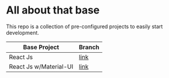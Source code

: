 # All about that base

This repo is a collection of pre-configured projects to easily start development.

| Base Project           | Branch                                                                                    |
| ---------------------- | ----------------------------------------------------------------------------------------- |
| React Js               | [link](https://github.com/vicio-code/base-projects/tree/js-react-base-project)            |
| React Js w/Material-UI | [link](https://github.com/vicio-code/base-projects/tree/js-react-materialui-base-project) |
